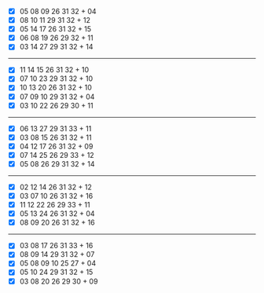 - [x] 05 08 09 26 31 32 + 04
- [x] 08 10 11 29 31 32 + 12
- [x] 05 14 17 26 31 32 + 15
- [x] 06 08 19 26 29 32 + 11
- [x] 03 14 27 29 31 32 + 14
***
- [x] 11 14 15 26 31 32 + 10
- [x] 07 10 23 29 31 32 + 10
- [x] 10 13 20 26 31 32 + 10
- [x] 07 09 10 29 31 32 + 04
- [x] 03 10 22 26 29 30 + 11
***
- [x] 06 13 27 29 31 33 + 11
- [x] 03 08 15 26 31 32 + 11
- [x] 04 12 17 26 31 32 + 09
- [x] 07 14 25 26 29 33 + 12
- [x] 05 08 26 29 31 32 + 14
***
- [x] 02 12 14 26 31 32 + 12
- [x] 03 07 10 26 31 32 + 16
- [x] 11 12 22 26 29 33 + 11
- [x] 05 13 24 26 31 32 + 04
- [x] 08 09 20 26 31 32 + 16
***
- [x] 03 08 17 26 31 33 + 16
- [x] 08 09 14 29 31 32 + 07
- [x] 05 08 09 10 25 27 + 04
- [x] 05 10 24 29 31 32 + 15
- [x] 03 08 20 26 29 30 + 09
